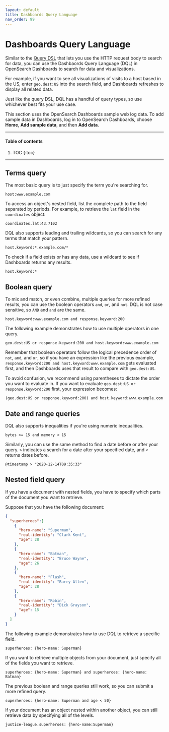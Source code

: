 ```yaml
---
layout: default
title: Dashboards Query Language
nav_order: 99
---
```


# Dashboards Query Language

Similar to the [Query DSL]({{site.url}}{{site.baseurl}}/opensearch/query-dsl/index) that lets you use the HTTP request body to search for data, you can use the Dashbaords Query Language (DQL) in OpenSearch Dashboards to search for data and visualizations.

For example, if you want to see all visualizations of visits to a host based in the US, enter `geo.dest:US` into the search field, and Dashboards refreshes to display all related data.

Just like the query DSL, DQL has a handful of query types, so use whichever best fits your use case.

This section uses the OpenSearch Dashboards sample web log data. To add sample data in Dashboards, log in to OpenSearch Dashboards, choose **Home**, **Add sample data**, and then **Add data**.

---

#### Table of contents
1. TOC
{:toc}

---

## Terms query

The most basic query is to just specify the term you're searching for.

```
host:www.example.com
```

To access an object's nested field, list the complete path to the field separated by periods. For example, to retrieve the `lat` field in the `coordinates` object:

```
coordinates.lat:43.7102
```

DQL also supports leading and trailing wildcards, so you can search for any terms that match your pattern.

```
host.keyword:*.example.com/*
```

To check if a field exists or has any data, use a wildcard to see if Dashboards returns any results.

```
host.keyword:*
```

## Boolean query

To mix and match, or even combine, multiple queries for more refined results, you can use the boolean operators `and`, `or`, and `not`. DQL is not case sensitive, so `AND` and `and` are the same.

```
host.keyword:www.example.com and response.keyword:200
```

The following example demonstrates how to use multiple operators in one query.

```
geo.dest:US or response.keyword:200 and host.keyword:www.example.com
```

Remember that boolean operators follow the logical precedence order of `not`, `and`, and `or`, so if you have an expression like the previous example, `response.keyword:200 and host.keyword:www.example.com` gets evaluated first, and then Dashboards uses that result to compare with `geo.dest:US`.

To avoid confusion, we recommend using parentheses to dictate the order you want to evaluate in. If you want to evaluate `geo.dest:US or response.keyword:200` first, your expression becomes:

```
(geo.dest:US or response.keyword:200) and host.keyword:www.example.com
```

## Date and range queries

DQL also supports inequalities if you're using numeric inequalities.

```
bytes >= 15 and memory < 15
```

Similarly, you can use the same method to find a date before or after your query. `>` indicates a search for a date after your specified date, and `<` returns dates before.

```
@timestamp > "2020-12-14T09:35:33"
```

## Nested field query

If you have a document with nested fields, you have to specify which parts of the document you want to retrieve.

Suppose that you have the following document:

```json
{
  "superheroes":[
    {
      "hero-name": "Superman",
      "real-identity": "Clark Kent",
      "age": 28
    },
    {
      "hero-name": "Batman",
      "real-identity": "Bruce Wayne",
      "age": 26
    },
    {
      "hero-name": "Flash",
      "real-identity": "Barry Allen",
      "age": 28
    },
    {
      "hero-name": "Robin",
      "real-identity": "Dick Grayson",
      "age": 15
    }
  ]
}
```

The following example demonstrates how to use DQL to retrieve a specific field.

```
superheroes: {hero-name: Superman}
```

If you want to retrieve multiple objects from your document, just specify all of the fields you want to retrieve.

```
superheroes: {hero-name: Superman} and superheroes: {hero-name: Batman}
```

The previous boolean and range queries still work, so you can submit a more refined query.

```
superheroes: {hero-name: Superman and age < 50}
```

If your document has an object nested within another object, you can still retrieve data by specifying all of the levels.

```
justice-league.superheroes: {hero-name:Superman}
```
